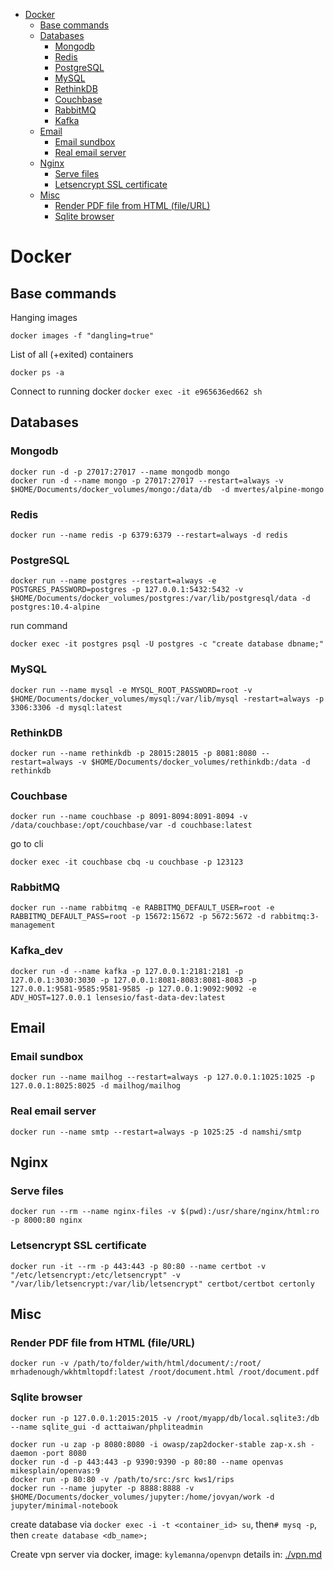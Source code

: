 
<!-- TOC -->

- [Docker](#docker)
    - [Base commands](#base-commands)
    - [Databases](#databases)
        - [Mongodb](#mongodb)
        - [Redis](#redis)
        - [PostgreSQL](#postgresql)
        - [MySQL](#mysql)
        - [RethinkDB](#rethinkdb)
        - [Couchbase](#couchbase)
        - [RabbitMQ](#rabbitmq)
        - [Kafka](#Kafka_dev)
    - [Email](#email)
        - [Email sundbox](#email-sundbox)
        - [Real email server](#real-email-server)
    - [Nginx](#nginx)
        - [Serve files](#serve-files)
        - [Letsencrypt SSL certificate](#letsencrypt-ssl-certificate)
    - [Misc](#misc)
        - [Render PDF file from HTML (file/URL)](#render-pdf-file-from-html-fileurl)
        - [Sqlite browser](#sqlite-browser)

<!-- /TOC -->
# Docker


## Base commands

Hanging images

`docker images -f "dangling=true"`

List of all (+exited) containers

`docker ps -a`

Connect to running docker
`docker exec -it e965636ed662 sh`

## Databases

### Mongodb

```
docker run -d -p 27017:27017 --name mongodb mongo
docker run -d --name mongo -p 27017:27017 --restart=always -v $HOME/Documents/docker_volumes/mongo:/data/db  -d mvertes/alpine-mongo
```

### Redis
```
docker run --name redis -p 6379:6379 --restart=always -d redis
```

### PostgreSQL
```
docker run --name postgres --restart=always -e POSTGRES_PASSWORD=postgres -p 127.0.0.1:5432:5432 -v $HOME/Documents/docker_volumes/postgres:/var/lib/postgresql/data -d postgres:10.4-alpine
```
run command
```
docker exec -it postgres psql -U postgres -c "create database dbname;"
```
### MySQL
```
docker run --name mysql -e MYSQL_ROOT_PASSWORD=root -v $HOME/Documents/docker_volumes/mysql:/var/lib/mysql -restart=always -p 3306:3306 -d mysql:latest
```
### RethinkDB
```
docker run --name rethinkdb -p 28015:28015 -p 8081:8080 --restart=always -v $HOME/Documents/docker_volumes/rethinkdb:/data -d rethinkdb
```
### Couchbase
```
docker run --name couchbase -p 8091-8094:8091-8094 -v /data/couchbase:/opt/couchbase/var -d couchbase:latest
```
go to cli
```
docker exec -it couchbase cbq -u couchbase -p 123123
```
### RabbitMQ
```
docker run --name rabbitmq -e RABBITMQ_DEFAULT_USER=root -e RABBITMQ_DEFAULT_PASS=root -p 15672:15672 -p 5672:5672 -d rabbitmq:3-management
```

### Kafka_dev

```
docker run -d --name kafka -p 127.0.0.1:2181:2181 -p 127.0.0.1:3030:3030 -p 127.0.0.1:8081-8083:8081-8083 -p 127.0.0.1:9581-9585:9581-9585 -p 127.0.0.1:9092:9092 -e ADV_HOST=127.0.0.1 lensesio/fast-data-dev:latest
```

## Email

### Email sundbox
```
docker run --name mailhog --restart=always -p 127.0.0.1:1025:1025 -p 127.0.0.1:8025:8025 -d mailhog/mailhog
```

### Real email server
```
docker run --name smtp --restart=always -p 1025:25 -d namshi/smtp
```

## Nginx

### Serve files
```
docker run --rm --name nginx-files -v $(pwd):/usr/share/nginx/html:ro -p 8000:80 nginx
```

### Letsencrypt SSL certificate
```
docker run -it --rm -p 443:443 -p 80:80 --name certbot -v "/etc/letsencrypt:/etc/letsencrypt" -v "/var/lib/letsencrypt:/var/lib/letsencrypt" certbot/certbot certonly
```

## Misc

### Render PDF file from HTML (file/URL)
```
docker run -v /path/to/folder/with/html/document/:/root/ mrhadenough/wkhtmltopdf:latest /root/document.html /root/document.pdf
```

### Sqlite browser
```
docker run -p 127.0.0.1:2015:2015 -v /root/myapp/db/local.sqlite3:/db --name sqlite_gui -d acttaiwan/phpliteadmin
```


```
docker run -u zap -p 8080:8080 -i owasp/zap2docker-stable zap-x.sh -daemon -port 8080
docker run -d -p 443:443 -p 9390:9390 -p 80:80 --name openvas mikesplain/openvas:9
docker run -p 80:80 -v /path/to/src:/src kws1/rips
docker run --name jupyter -p 8888:8888 -v $HOME/Documents/docker_volumes/jupyter:/home/jovyan/work -d jupyter/minimal-notebook
```
create database via `docker exec -i -t <container_id> su`, then`# mysq -p`, then `create database <db_name>;`


Create vpn server via docker, image: `kylemanna/openvpn` details in: [./vpn.md](./vpn.md)
